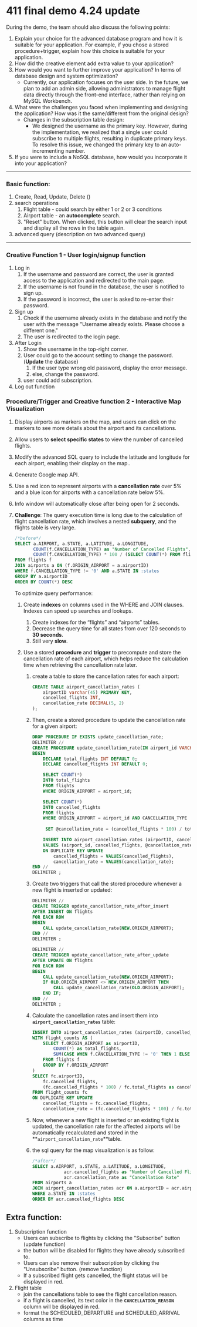 # 411 final demo 4.24 update


During the demo, the team should also discuss the following points: 

1. Explain your choice for the advanced database program and how it is suitable for your application. For example, if you chose a stored procedure+trigger, explain how this choice is suitable for your application.
2. How did the creative element add extra value to your application?
3. How would you want to further improve your application? In terms of database design and system optimization?
   - Currently, our application focuses on the user side. In the future, we plan to add an admin side, allowing administrators to manage flight data directly through the front-end interface, rather than relying on MySQL Workbench.
4. What were the challenges you faced when implementing and designing the application? How was it the same/different from the original design?
   - Changes in the subscription table design:
     - We designed the username as the primary key. However, during the implementation, we realized that a single user could subscribe to multiple flights, resulting in duplicate primary keys. To resolve this issue, we changed the primary key to an auto-incrementing number.
5. If you were to include a NoSQL database, how would you incorporate it into your application?

---

### Basic function:

1. Create, Read, Update, Delete ()
2. search operations 
   1. Flight table - could search by either 1 or 2 or 3 conditions
   2. Airport table - an **autocomplete** search.
   3. "Reset" button. When clicked, this button will clear the search input and display all the rows in the table again.
3. advanced query (description on two advanced query)

---

### Creative Function 1 - User login/signup function

1. Log in
   1. If the username and password are correct, the user is granted access to the application and redirected to the main page. 
   2. If the username is not found in the database, the user is notified to sign up. 
   3. If the password is incorrect, the user is asked to re-enter their password.
2. Sign up 
   1. Check if the username already exists in the database and notify the user with the message "Username already exists. Please choose a different one."
   2. The user is redirected to the login page.
3. After Login
   1. Show the username in the top-right corner.
   2. User could go to the account setting to change the password. (**Update** the database)
      1. If the user type wrong old password, display the error message.
      2. else, change the password.
   3. user could add subscription.
4. Log out function

### Procedure/Trigger and Creative function 2 - **Interactive Map Visualization**

1. Display airports as markers on the map, and users can click on the markers to see more details about the airport and its cancellations.

2. Allow users to **select specific states** to view the number of cancelled flights.

3. Modify the advanced SQL query to include the latitude and longitude for each airport, enabling their display on the map..

4. Generate Google map API.

5. Use a red icon to represent airports with a **cancellation rate** over 5% and a blue icon for airports with a cancellation rate below 5%.

6. Info window will automatically close after being open for 2 seconds.

7. **Challenge**: The query execution time is long due to the calculation of flight cancellation rate, which involves a nested **subquery**, and the flights table is very large.

   ```sql
   /*before*/
   SELECT a.AIRPORT, a.STATE, a.LATITUDE, a.LONGITUDE, 
          COUNT(f.CANCELLATION_TYPE) as "Number of Cancelled Flights",
          COUNT(f.CANCELLATION_TYPE) * 100 / (SELECT COUNT(*) FROM flights f2 WHERE f2.ORIGIN_AIRPORT = a.airportID) as "Cancellation Rate"
   FROM flights f
   JOIN airports a ON (f.ORIGIN_AIRPORT = a.airportID)
   WHERE f.CANCELLATION_TYPE != '0' AND a.STATE IN :states
   GROUP BY a.airportID
   ORDER BY COUNT(*) DESC
   ```

   To optimize query performance:

   1. Create **indexes** on columns used in the WHERE and JOIN clauses. Indexes can speed up searches and lookups.

      1. Create indexes for the “flights” and “airports” tables.
      2. Decrease the query time for all states from over 120 seconds to **30 seconds**.
      3. Still very **slow**. 

   2. Use a stored **procedure** and **trigger** to precompute and store the cancellation rate of each airport, which helps reduce the calculation time when retrieving the cancellation rate later.

      1. create a table to store the cancellation rates for each airport:

         ```sql
         CREATE TABLE airport_cancellation_rates (
             airportID varchar(45) PRIMARY KEY,
             cancelled_flights INT,
             cancellation_rate DECIMAL(5, 2)
         );
         ```

      2. Then, create a stored procedure to update the cancellation rate for a given airport:

         ```sql
         DROP PROCEDURE IF EXISTS update_cancellation_rate;
         DELIMITER //
         CREATE PROCEDURE update_cancellation_rate(IN airport_id VARCHAR(45))
         BEGIN
             DECLARE total_flights INT DEFAULT 0;
             DECLARE cancelled_flights INT DEFAULT 0;
         
             SELECT COUNT(*)
             INTO total_flights
             FROM flights
             WHERE ORIGIN_AIRPORT = airport_id;
         
             SELECT COUNT(*)
             INTO cancelled_flights
             FROM flights
             WHERE ORIGIN_AIRPORT = airport_id AND CANCELLATION_TYPE != '0';
             
              SET @cancellation_rate = (cancelled_flights * 100) / total_flights;
         
             INSERT INTO airport_cancellation_rates (airportID, cancelled_flights, cancellation_rate)
             VALUES (airport_id, cancelled_flights, @cancellation_rate)
             ON DUPLICATE KEY UPDATE
                 cancelled_flights = VALUES(cancelled_flights),
                 cancellation_rate = VALUES(cancellation_rate);
         END //
         DELIMITER ;
         ```

      3. Create two triggers that call the stored procedure whenever a new flight is inserted or updated:

         ```sql
         DELIMITER //
         CREATE TRIGGER update_cancellation_rate_after_insert
         AFTER INSERT ON flights
         FOR EACH ROW
         BEGIN
             CALL update_cancellation_rate(NEW.ORIGIN_AIRPORT);
         END //
         DELIMITER ;
         
         DELIMITER //
         CREATE TRIGGER update_cancellation_rate_after_update
         AFTER UPDATE ON flights
         FOR EACH ROW
         BEGIN
             CALL update_cancellation_rate(NEW.ORIGIN_AIRPORT);
             IF OLD.ORIGIN_AIRPORT <> NEW.ORIGIN_AIRPORT THEN
                 CALL update_cancellation_rate(OLD.ORIGIN_AIRPORT);
             END IF;
         END //
         DELIMITER ;
         ```

      4. Calculate the cancellation rates and insert them into **`airport_cancellation_rates`** table:

         ```sql
         INSERT INTO airport_cancellation_rates (airportID, cancelled_flights, cancellation_rate)
         WITH flight_counts AS (
             SELECT f.ORIGIN_AIRPORT as airportID,
                 COUNT(*) as total_flights,
                 SUM(CASE WHEN f.CANCELLATION_TYPE != '0' THEN 1 ELSE 0 END) as cancelled_flights
             FROM flights f
             GROUP BY f.ORIGIN_AIRPORT
         )
         SELECT fc.airportID,
             fc.cancelled_flights,
             (fc.cancelled_flights * 100) / fc.total_flights as cancellation_rate
         FROM flight_counts fc
         ON DUPLICATE KEY UPDATE 
             cancelled_flights = fc.cancelled_flights,
             cancellation_rate = (fc.cancelled_flights * 100) / fc.total_flights;
         ```

      5. Now, whenever a new flight is inserted or an existing flight is updated, the cancellation rate for the affected airports will be automatically recalculated and stored in the **`airport_cancellation_rate`**table. 

      6. the sql query for the map visualization is as follow:

         ```sql
         /*after*/
         SELECT a.AIRPORT, a.STATE, a.LATITUDE, a.LONGITUDE,
         			 acr.cancelled_flights as "Number of Cancelled Flights",
         			 acr.cancellation_rate as "Cancellation Rate"
         FROM airports a
         JOIN airport_cancellation_rates acr ON a.airportID = acr.airportID
         WHERE a.STATE IN :states
         ORDER BY acr.cancelled_flights DESC
         ```

## Extra function:

1. Subscription function
   - Users can subscribe to flights by clicking the "Subscribe" button (update function)
   - the button will be disabled for flights they have already subscribed to.
   - Users can also remove their subscription by clicking the "Unsubscribe" button. (remove function)
   - If a subscribed flight gets cancelled, the flight status will be displayed in red.
2. Flight table
   - join the cancellations table to see the flight cancellation reason.
   - if a flight is cancelled, its text color in the **`CANCELLATION_REASON`**
     column will be displayed in red.
   - format the SCHEDULED_DEPARTURE and SCHEDULED_ARRIVAL columns as time
